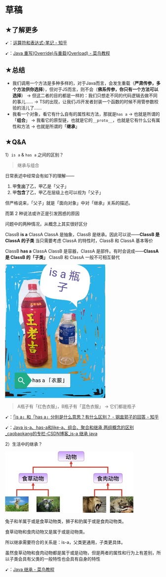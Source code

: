 # 草稿

## ★了解更多

➹：[运算符和表达式-笔记 - 知乎](https://zhuanlan.zhihu.com/p/139687573)

➹：[Java 重写(Override)与重载(Overload) - 菜鸟教程](https://www.runoob.com/java/java-override-overload.html)


## ★总结

* 我们调用一个方法是多种多样的，对于Java而言，会发生重载（**严肃传参，多个方法供你选择**），但对于JS而言，则不会（**佛系传参，你只有一个方法可以选择**） -> 但这二者的目的都是一样的：我们只想走不同的代码逻辑去做不同的事儿…… -> TS的出现，让我们JS开发者封装一个函数的时候不用管参数校验的活儿了……
* 我看一个对象，看它有什么自有的属性和方法，那就是`has a` -> 也就是所谓的「**组合**」 -> 我看它的原型链，也就是它的`__proto__`，也就是它有什么公有属性和方法 -> 也就是所谓的「**继承**」

## ★Q&A

1）`is a` & `has a` 之间的区别？

> 继承与组合

日常表述中经常会有如下的理解——

1. 甲**生出**了乙，甲乙是「父子」
2. 甲**包含**了乙，甲乙在层级上也可以视为「父子」

但严格说来，「父子」就是「面向对象」中对「继承」关系的描述。

而第 2 种说法或许正是引发困惑的原因

问题中的两种情况，从概念上其实很好区分

ClassB **is a** ClassA
ClassA 是抽象，ClassB 是继承。因此可以说——**ClassB 是 ClassA 的子类**
当只需要考虑 ClassA 的特性时，ClassB 和 ClassA 基本等价

ClassB **has a** ClassA
ClassB 是容器，ClassA 是部件。有时会说成——**ClassA 是 ClassB 的「子类」**
ClassB 和 ClassA 一般不可相互替代

![is a & has a](assets/img/2020-06-20-16-46-32.png)

> A瓶子有「红色衣服」，B瓶子有「蓝色衣服」 -> 它们都是瓶子

➹：[「is a」和「has a」分别是什么意思？有什么区别？ - 钢盅郭子的回答 - 知乎](https://www.zhihu.com/question/20090666/answer/13941349)

➹：[Java is-a、has-a和like-a、组合、聚合和继承 两组概念的区别_caobaokang的专栏-CSDN博客_is-a 继承 java](https://blog.csdn.net/cbk861110/article/details/9028189)

2）生活中的继承？

![继承](assets/img/2020-06-20-17-14-45.png)

兔子和羊属于或是食草动物类，狮子和豹属于或是食肉动物类。

食草动物和食肉动物又是属于或是动物类。

所以继承需要符合的关系是：is-a，父类更通用，子类更具体。

虽然食草动物和食肉动物都是属于或是动物，但是两者的属性和行为上有差别，所以子类会具有父类的一般特性也会具有自身的特性

➹：[Java 继承 - 菜鸟教程](https://www.runoob.com/java/java-inheritance.html)